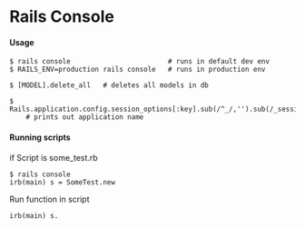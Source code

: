 Rails Console
=============

#### Usage

	$ rails console						   # runs in default dev env
	$ RAILS_ENV=production rails console   # runs in production env

	$ [MODEL].delete_all   # deletes all models in db
	
	$ Rails.application.config.session_options[:key].sub(/^_/,'').sub(/_session/,'')
		# prints out application name

#### Running scripts

if Script is some_test.rb

	$ rails console
	irb(main) s = SomeTest.new

Run function in script

	irb(main) s.